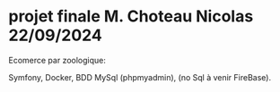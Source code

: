 # projet finale M. Choteau Nicolas 22/09/2024

Ecomerce par zoologique:

Symfony, Docker, BDD MySql (phpmyadmin), (no Sql à venir FireBase).
 
